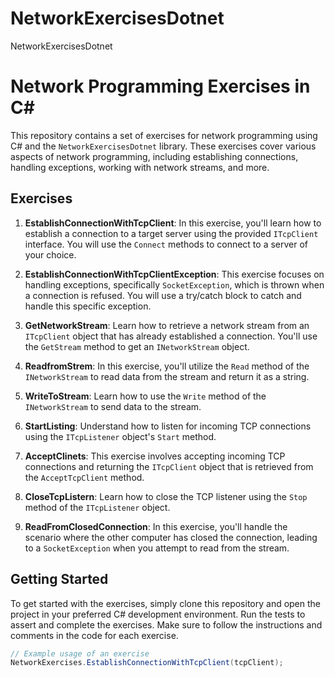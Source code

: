 # NetworkExercisesDotnet
NetworkExercisesDotnet

# Network Programming Exercises in C#

This repository contains a set of exercises for network programming using C# and the `NetworkExercisesDotnet` library. These exercises cover various aspects of network programming, including establishing connections, handling exceptions, working with network streams, and more.

## Exercises

1. **EstablishConnectionWithTcpClient**: In this exercise, you'll learn how to establish a connection to a target server using the provided `ITcpClient` interface. You will use the `Connect` methods to connect to a server of your choice.

2. **EstablishConnectionWithTcpClientException**: This exercise focuses on handling exceptions, specifically `SocketException`, which is thrown when a connection is refused. You will use a try/catch block to catch and handle this specific exception.

3. **GetNetworkStream**: Learn how to retrieve a network stream from an `ITcpClient` object that has already established a connection. You'll use the `GetStream` method to get an `INetworkStream` object.

4. **ReadfromStrem**: In this exercise, you'll utilize the `Read` method of the `INetworkStream` to read data from the stream and return it as a string.

5. **WriteToStream**: Learn how to use the `Write` method of the `INetworkStream` to send data to the stream.

6. **StartListing**: Understand how to listen for incoming TCP connections using the `ITcpListener` object's `Start` method.

7. **AcceptClinets**: This exercise involves accepting incoming TCP connections and returning the `ITcpClient` object that is retrieved from the `AcceptTcpClient` method.

8. **CloseTcpListern**: Learn how to close the TCP listener using the `Stop` method of the `ITcpListener` object.

9. **ReadFromClosedConnection**: In this exercise, you'll handle the scenario where the other computer has closed the connection, leading to a `SocketException` when you attempt to read from the stream.

## Getting Started

To get started with the exercises, simply clone this repository and open the project in your preferred C# development environment. Run the tests to assert and complete the exercises. Make sure to follow the instructions and comments in the code for each exercise.

```csharp
// Example usage of an exercise
NetworkExercises.EstablishConnectionWithTcpClient(tcpClient);
